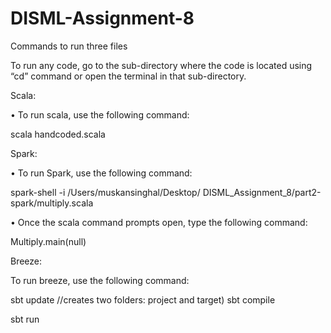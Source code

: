 # DISML-Assignment-8

Commands to run three files

To run any code, go to the sub-directory where the code is located using “cd” command or open the terminal in that sub-directory.

Scala:

• To run scala, use the following command:

scala handcoded.scala

Spark:

• To run Spark, use the following command:

spark-shell -i /Users/muskansinghal/Desktop/ DISML_Assignment_8/part2-spark/multiply.scala

• Once the scala command prompts open, type the following command:

Multiply.main(null)

Breeze:

To run breeze, use the following command:

sbt update //creates two folders: project and target) sbt compile

sbt run
    
